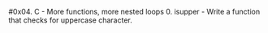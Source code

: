 #0x04. C - More functions, more nested loops
0. isupper - Write a function that checks for uppercase character.
